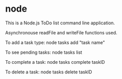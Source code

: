 # node
This is a Node.js ToDo list command line application.

Asynchronouse readFile and writeFile functions used.

To add a task type: node tasks add "task name"

To see pending tasks: node tasks list

To complete a task: node tasks complete taskID

To delete a task: node tasks delete taskID
